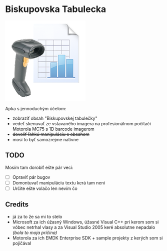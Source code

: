 # Biskupovska Tabulecka
![ikona](https://github.com/TheMorc/BiskupovskaTabulecka/blob/main/BiskupovskaTabulecka.png?raw=true)

Apka s jennoduchým účelom:
 * zobraziť obsah "Biskupovskej tabulečky"
 * vedeť skenuvať ze vstavaného imagera na profesionálnom počítači Motorola MC75 s 1D barcode imagerom
 * ~~dovoliť ľahkú manipuláciu s obsahom~~
 * mosí to byť samozrejme natívne

## TODO
Mosím tam dorobiť ešte pár vecí:
- [ ] Opraviť pár bugov
- [ ] Domontuvať manipuláciu textu kerá tam neni
- [ ] Určite ešte volačo len nevím čo
 
## Credits
* já za to že sa mi to stelo
* Microsoft za ich úžasný Windows, úžasné Visual C++ pri kerom som si vóbec netrhal vlasy a za Visual Studio 2005 keré absolutne nepadalo *(bola to moja príčina)*
* Motorola za ich EMDK Enterprise SDK + sample projekty z kerých som si pojičával
